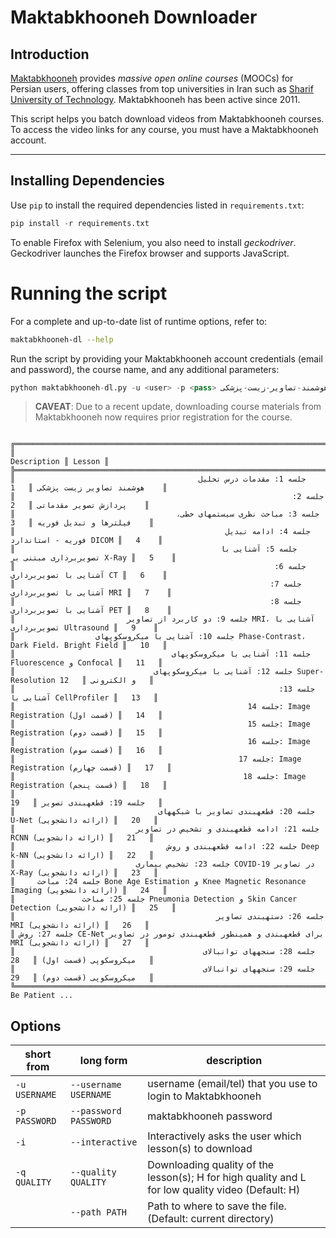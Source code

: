 # Maktabkhooneh Downloader

## Introduction

[Maktabkhooneh](http://maktabkhooneh.org) provides *massive open online courses* (MOOCs) for Persian users, 
offering classes from top universities in Iran such as [Sharif University of Technology](http://sharif.edu). 
Maktabkhooneh has been active since 2011.

This script helps you batch download videos from Maktabkhooneh courses.  
To access the video links for any course, you must have a Maktabkhooneh account.

---

## Installing Dependencies

Use `pip` to install the required dependencies listed in `requirements.txt`:

```python
pip install -r requirements.txt
```

To enable Firefox with Selenium, you also need to install *geckodriver*.
Geckodriver launches the Firefox browser and supports JavaScript.

# Running the script

For a complete and up-to-date list of runtime options, refer to:
```bash
maktabkhooneh-dl --help
```

Run the script by providing your Maktabkhooneh account credentials (email and password), the course name, and any additional parameters:



```python
python maktabkhooneh-dl.py -u <user> -p <pass> آموزش-رایگان-تحلیل-هوشمند-تصاویر-زیست-پزشکی-mk1070
```

> **CAVEAT**: Due to a recent update, downloading course materials from Maktabkhooneh now requires prior registration for the course.

```

╔═══════════════════════════════════════════════════════════════════════════════════════════╦════════╗
║                                                                               Description ║ Lesson ║
╠═══════════════════════════════════════════════════════════════════════════════════════════╬════════╣
║                                         جلسه 1: مقدمات درس تحلیل هوشمند تصاویر زیست پزشکی ║   1    ║
║                                                              جلسه 2: پردازش تصویر مقدماتی ║   2    ║
║                                    جلسه 3: مباحث نظری سیستمهای خطی، فیلترها و تبدیل فوریه ║   3    ║
║                                               جلسه 4: ادامه تبدیل فوریه - استاندارد DICOM ║   4    ║
║                                              جلسه 5: آشنایی با تصویربرداری مبتنی بر X-Ray ║   5    ║
║                                                          جلسه 6: آشنایی با تصویربرداری CT ║   6    ║
║                                                         جلسه 7: آشنایی با تصویربرداری MRI ║   7    ║
║                                                         جلسه 8: آشنایی با تصویربرداری PET ║   8    ║
║                         جلسه 9: دو کاربرد از تصاویر MRI، آشنایی با تصویربرداری Ultrasound ║   9    ║
║                  جلسه 10: آشنایی با میکروسکوپهای Phase-Contrast، Dark Field، Bright Field ║   10   ║
║                                   جلسه 11: آشنایی با میکروسکوپهای Fluorescence و Confocal ║   11   ║
║                               جلسه 12: آشنایی با میکروسکوپهای Super-Resolution و الکترونی ║   12   ║
║                                                           جلسه 13: آشنایی با CellProfiler ║   13   ║
║                                                    جلسه 14: Image Registration (قسمت اول) ║   14   ║
║                                                    جلسه 15: Image Registration (قسمت دوم) ║   15   ║
║                                                    جلسه 16: Image Registration (قسمت سوم) ║   16   ║
║                                                  جلسه 17: Image Registration (قسمت چهارم) ║   17   ║
║                                                   جلسه 18: Image Registration (قسمت پنجم) ║   18   ║
║                                                                   جلسه 19: قطعهبندی تصویر ║   19   ║
║                                جلسه 20: قطعهبندی تصاویر با شبکههای U-Net (ارائه دانشجویی) ║   20   ║
║                           جلسه 21: ادامه قطعهبندی و تشخیص در تصاویر RCNN (ارائه دانشجویی) ║   21   ║
║                                  جلسه 22: ادامه قطعهبندی و روش Deep k-NN (ارائه دانشجویی) ║   22   ║
║                           جلسه 23: تشخیص بیماری COVID-19 در تصاویر X-Ray (ارائه دانشجویی) ║   23   ║
║     جلسه 24: مباحث Bone Age Estimation و Knee Magnetic Resonance Imaging (ارائه دانشجویی) ║   24   ║
║               جلسه 25: مباحث Pneumonia Detection و Skin Cancer Detection (ارائه دانشجویی) ║   25   ║
║                                             جلسه 26: دستهبندی تصاویر MRI (ارائه دانشجویی) ║   26   ║
║ جلسه 27: روش CE-Net برای قطعهبندی و همینطور قطعهبندی تومور در تصاویر MRI (ارائه دانشجویی) ║   27   ║
║                                          جلسه 28: سنجههای توانبالای میکروسکوپی (قسمت اول) ║   28   ║
║                                          جلسه 29: سنجههای توانبالای میکروسکوپی (قسمت دوم) ║   29   ║
╚═══════════════════════════════════════════════════════════════════════════════════════════╩════════╝
Be Patient ...
```

## Options 
|short from |long form | description|
|---|---|---|
|`-u USERNAME`| `--username USERNAME` | username (email/tel) that you use to login to Maktabkhooneh|
|`-p PASSWORD` | `--password PASSWORD` |maktabkhooneh password |
| `-i` |`--interactive` | Interactively asks the user which lesson(s) to download|
| `-q QUALITY` |`--quality QUALITY`| Downloading quality of the lesson(s); H for high quality and L for low quality video (Default: H)|
|| `--path PATH` | Path to where to save the file. (Default: current directory)|

